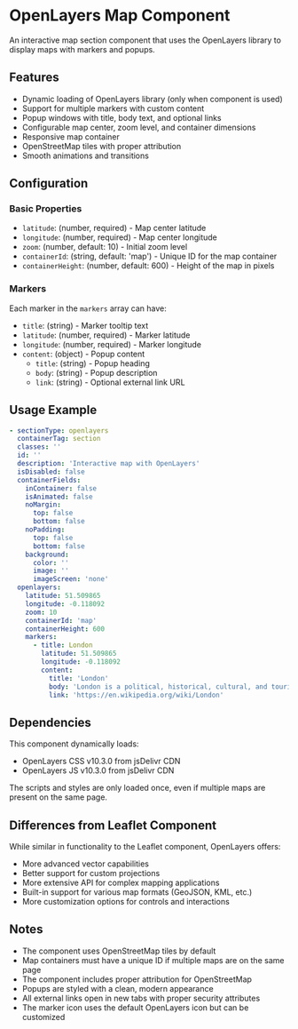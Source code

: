 # OpenLayers Map Component

An interactive map section component that uses the OpenLayers library to display maps with markers and popups.

## Features

- Dynamic loading of OpenLayers library (only when component is used)
- Support for multiple markers with custom content
- Popup windows with title, body text, and optional links
- Configurable map center, zoom level, and container dimensions
- Responsive map container
- OpenStreetMap tiles with proper attribution
- Smooth animations and transitions

## Configuration

### Basic Properties

- `latitude`: (number, required) - Map center latitude
- `longitude`: (number, required) - Map center longitude
- `zoom`: (number, default: 10) - Initial zoom level
- `containerId`: (string, default: 'map') - Unique ID for the map container
- `containerHeight`: (number, default: 600) - Height of the map in pixels

### Markers

Each marker in the `markers` array can have:

- `title`: (string) - Marker tooltip text
- `latitude`: (number, required) - Marker latitude
- `longitude`: (number, required) - Marker longitude
- `content`: (object) - Popup content
  - `title`: (string) - Popup heading
  - `body`: (string) - Popup description
  - `link`: (string) - Optional external link URL

## Usage Example

```yaml
- sectionType: openlayers
  containerTag: section
  classes: ''
  id: ''
  description: 'Interactive map with OpenLayers'
  isDisabled: false
  containerFields:
    inContainer: false
    isAnimated: false
    noMargin:
      top: false
      bottom: false
    noPadding:
      top: false
      bottom: false
    background:
      color: ''
      image: ''
      imageScreen: 'none'
  openlayers:
    latitude: 51.509865
    longitude: -0.118092
    zoom: 10
    containerId: 'map'
    containerHeight: 600
    markers:
      - title: London
        latitude: 51.509865
        longitude: -0.118092
        content:
          title: 'London'
          body: 'London is a political, historical, cultural, and tourist center...'
          link: 'https://en.wikipedia.org/wiki/London'
```

## Dependencies

This component dynamically loads:
- OpenLayers CSS v10.3.0 from jsDelivr CDN
- OpenLayers JS v10.3.0 from jsDelivr CDN

The scripts and styles are only loaded once, even if multiple maps are present on the same page.

## Differences from Leaflet Component

While similar in functionality to the Leaflet component, OpenLayers offers:
- More advanced vector capabilities
- Better support for custom projections
- More extensive API for complex mapping applications
- Built-in support for various map formats (GeoJSON, KML, etc.)
- More customization options for controls and interactions

## Notes

- The component uses OpenStreetMap tiles by default
- Map containers must have a unique ID if multiple maps are on the same page
- The component includes proper attribution for OpenStreetMap
- Popups are styled with a clean, modern appearance
- All external links open in new tabs with proper security attributes
- The marker icon uses the default OpenLayers icon but can be customized